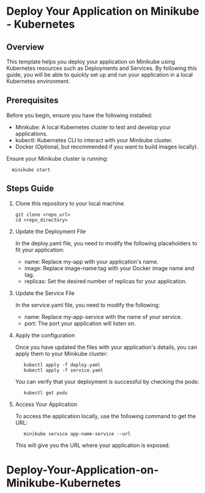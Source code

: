 # Deploy Your Application on Minikube - Kubernetes 

## Overview

This template helps you deploy your application on Minikube using Kubernetes resources such as Deployments and Services. By following this guide, you will be able to quickly set up and run your application in a local Kubernetes environment.

## Prerequisites

Before you begin, ensure you have the following installed:

- Minikube: A local Kubernetes cluster to test and develop your applications.
- kubectl: Kubernetes CLI to interact with your Minikube cluster.
- Docker (Optional, but recommended if you want to build images locally).

Ensure your Minikube cluster is running:

      minikube start
    
## Steps Guide

1. Clone this repository to your local machine.

       git clone <repo_url>
       cd <repo_directory>

2. Update the Deployment File

    In the deploy.yaml file, you need to modify the following placeholders to fit your application:

   - name: Replace my-app with your application's name.
   - image: Replace image-name:tag with your Docker image name and tag.
   - replicas: Set the desired number of replicas for your application.

3. Update the Service File

   In the service.yaml file, you need to modify the following:

   -  name: Replace my-app-service with the name of your service.
   -  port: The port your application will listen on.

4. Apply the configuration
     
   Once you have updated the files with your application's details, you can apply them to your Minikube cluster:
      
          kubectl apply -f deploy.yaml
          kubectl apply -f service.yaml

   You can verify that your deployment is successful by checking the pods:
    
          kubectl get pods

5. Access Your Application

   To access the application locally, use the following command to get the URL:
    
          minikube service app-name-service --url

   This will give you the URL where your application is exposed.
# Deploy-Your-Application-on-Minikube-Kubernetes
